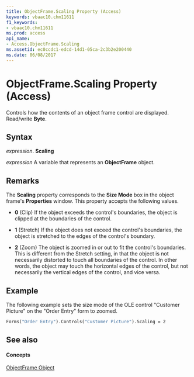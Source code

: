 ```yaml
---
title: ObjectFrame.Scaling Property (Access)
keywords: vbaac10.chm11611
f1_keywords:
- vbaac10.chm11611
ms.prod: access
api_name:
- Access.ObjectFrame.Scaling
ms.assetid: ec0ccdc1-edcd-14d1-05ca-2c3b2e200440
ms.date: 06/08/2017
---
```



# ObjectFrame.Scaling Property (Access)

Controls how the contents of an object frame control are displayed. Read/write **Byte**.


## Syntax

 _expression_. **Scaling**

 _expression_ A variable that represents an **ObjectFrame** object.


## Remarks

The **Scaling** property corresponds to the **Size Mode** box in the object frame's **Properties** window. This property accepts the following values.


- **0** (Clip) If the object exceeds the control's boundaries, the object is clipped at the boundaries of the control.
    
- **1** (Stretch) If the object does not exceed the control's boundaries, the object is stretched to the edges of the control's boundary.
    
- **2** (Zoom) The object is zoomed in or out to fit the control's boundaries. This is different from the Stretch setting, in that the object is not necessarily distorted to touch all boundaries of the control. In other words, the object may touch the horizontal edges of the control, but not necessarily the vertical edges of the control, and vice versa.
    

## Example

The following example sets the size mode of the OLE control "Customer Picture" on the "Order Entry" form to zoomed.


```vb
Forms("Order Entry").Controls("Customer Picture").Scaling = 2
```


## See also


#### Concepts


[ObjectFrame Object](objectframe-object-access.md)

